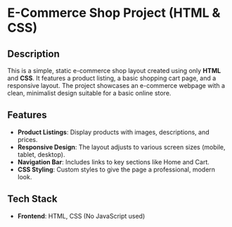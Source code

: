# E-Commerce Shop Project (HTML & CSS)

## Description
This is a simple, static e-commerce shop layout created using only **HTML** and **CSS**. It features a product listing, a basic shopping cart page, and a responsive layout. The project showcases an e-commerce webpage with a clean, minimalist design suitable for a basic online store.

## Features
- **Product Listings**: Display products with images, descriptions, and prices.
- **Responsive Design**: The layout adjusts to various screen sizes (mobile, tablet, desktop).
- **Navigation Bar**: Includes links to key sections like Home and Cart.
- **CSS Styling**: Custom styles to give the page a professional, modern look.

## Tech Stack
- **Frontend**: HTML, CSS (No JavaScript used)


